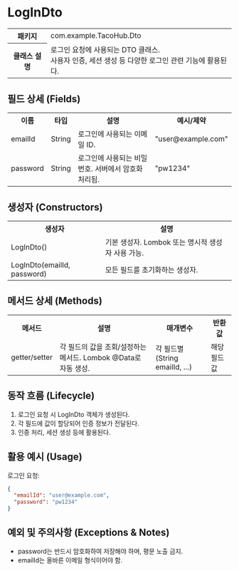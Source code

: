 # LogInDto

<table>
  <tr><th>패키지</th><td>com.example.TacoHub.Dto</td></tr>
  <tr><th>클래스 설명</th><td>로그인 요청에 사용되는 DTO 클래스.<br>사용자 인증, 세션 생성 등 다양한 로그인 관련 기능에 활용된다.</td></tr>
</table>

## 필드 상세 (Fields)
<table>
  <tr><th>이름</th><th>타입</th><th>설명</th><th>예시/제약</th></tr>
  <tr><td>emailId</td><td>String</td><td>로그인에 사용되는 이메일 ID.</td><td>"user@example.com"</td></tr>
  <tr><td>password</td><td>String</td><td>로그인에 사용되는 비밀번호. 서버에서 암호화 처리됨.</td><td>"pw1234"</td></tr>
</table>

## 생성자 (Constructors)
<table>
  <tr><th>생성자</th><th>설명</th></tr>
  <tr><td>LogInDto()</td><td>기본 생성자. Lombok 또는 명시적 생성자 사용 가능.</td></tr>
  <tr><td>LogInDto(emailId, password)</td><td>모든 필드를 초기화하는 생성자.</td></tr>
</table>

## 메서드 상세 (Methods)
<table>
  <tr><th>메서드</th><th>설명</th><th>매개변수</th><th>반환값</th></tr>
  <tr>
    <td>getter/setter</td>
    <td>각 필드의 값을 조회/설정하는 메서드. Lombok @Data로 자동 생성.</td>
    <td>각 필드별(String emailId, ...)</td>
    <td>해당 필드 값</td>
  </tr>
</table>

## 동작 흐름 (Lifecycle)
1. 로그인 요청 시 LogInDto 객체가 생성된다.
2. 각 필드에 값이 할당되어 인증 정보가 전달된다.
3. 인증 처리, 세션 생성 등에 활용된다.

## 활용 예시 (Usage)
로그인 요청:
```json
{
  "emailId": "user@example.com",
  "password": "pw1234"
}
```

## 예외 및 주의사항 (Exceptions & Notes)
- password는 반드시 암호화하여 저장해야 하며, 평문 노출 금지.
- emailId는 올바른 이메일 형식이어야 함.
